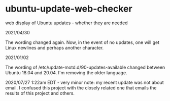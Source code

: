 # ubuntu-update-web-checker
web display of Ubuntu updates - whether they are needed

2021/04/30

The wording changed again.  Now, in the event of no updates, one will get Linux newlines and perhaps another character.

2021/01/02

The wording of /etc/update-motd.d/90-updates-available changed between Ubuntu 18.04 and 20.04.  I'm removing the older language.

2020/07/27 1:22am EDT - very minor note: my recent update was not about email.  I confused this project with the closely related one that 
emails the results of this project and others.
